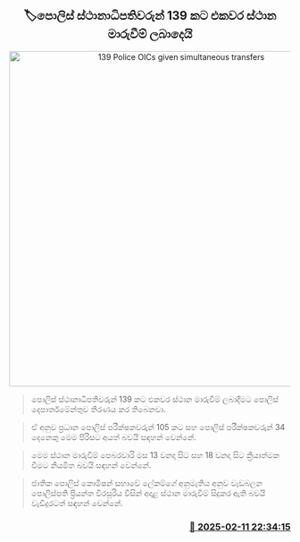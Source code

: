 <p align='center'><b><h2 align='center' title='139 Police OICs given simultaneous transfers'>🏷පොලිස් ස්ථානාධිපතිවරුන් 139 කට එකවර ස්ථාන මාරුවීම් ලබාදෙයි</h2></b></p>
<p align='center'><img src='https://helakuru.sgp1.cdn.digitaloceanspaces.com/esana/images/lib/srilanka-police[1].jpg' width='600' alt='139 Police OICs given simultaneous transfers'></p>

> පොලිස් ස්ථානාධිපතිවරුන් 139 කට එකවර ස්ථාන මාරුවීම් ලබාදීමට පොලිස් දෙපාර්තමේන්තුව තීරණය කර තිබෙනවා.

> ඒ අනුව ප්‍රධාන පොලිස් පරීක්ෂකවරුන් 105 කට සහ පොලිස් පරීක්ෂකවරුන් 34 දෙනෙකු මෙම පිරිසට අයත් බවයි සඳහන් වෙන්නේ.

> මෙම ස්ථාන මාරුවීම් පෙබරවාරි මස 13 වනදා සිට සහ 18 වනදා සිට ක්‍රියාත්මක වීමට නියමිත බවයි සඳහන් වෙන්නේ.

> ජාතික පොලිස් කොමිෂන් සභාවේ ලේකම්ගේ අනුමැතිය අනුව වැඩබලන පොලිස්පති ප්‍රියන්ත වීරසූරිය විසින් අදාළ ස්ථාන මාරුවීම් සිදුකර ඇති බවයි වැඩිදුරටත් සඳහන් වෙන්නේ. 



<h3 align='right'><a href='https://www.helakuru.lk/esana/p/107401/'>📅 2025-02-11 22:34:15</a></h3>

